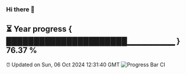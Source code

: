 ### Hi there 👋
⏳ Year progress { ██████████████████████▁▁▁▁▁▁▁▁ } 76.37 %
---
⏰ Updated on Sun, 06 Oct 2024 12:31:40 GMT
![Progress Bar CI](https://github.com/liununu/liununu/workflows/Progress%20Bar%20CI/badge.svg)
